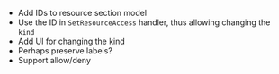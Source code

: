 - Add IDs to resource section model
- Use the ID in `SetResourceAccess` handler, thus allowing changing the `kind`
- Add UI for changing the kind
- Perhaps preserve labels?
- Support allow/deny